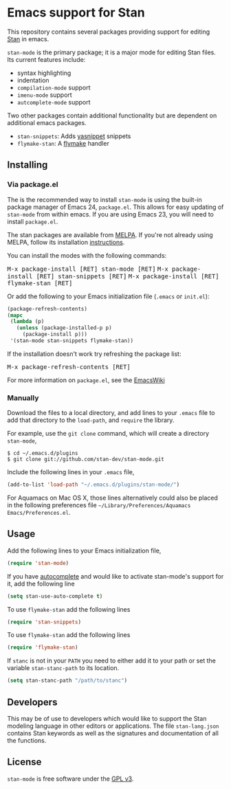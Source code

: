 # Emacs support for Stan

This repository contains several packages providing support for editing
[Stan](https://code.google.com/p/stan/) in emacs.

`stan-mode` is the primary package; it is a major mode for editing Stan files.
Its current features include:

- syntax highlighting
- indentation
- `compilation-mode` support
- `imenu-mode` support
- `autcomplete-mode` support

Two other packages contain additional functionality but are dependent on additional emacs packages.

- `stan-snippets`: Adds [yasnippet](https://github.com/capitaomorte/yasnippet) snippets
- `flymake-stan`: A [flymake](http://flymake.sourceforge.net/) handler

## Installing

### Via package.el

The is the recommended way to install `stan-mode` is using the
built-in package manager of Emacs 24, `package.el`. This allows for
easy updating of `stan-mode` from within emacs. If you are using Emacs
23, you will need to install `package.el`.

The stan packages are available from [MELPA](http://melpa.milkbox.net).
If you're not already using MELPA, follow its installation [instructions](http://melpa.milkbox.net/#/getting-started).

You can install the modes with the following commands:

<kbd>M-x package-install [RET] stan-mode [RET]</kbd>
<kbd>M-x package-install [RET] stan-snippets [RET]</kbd>
<kbd>M-x package-install [RET] flymake-stan [RET]</kbd>

Or add the following to your Emacs initialization file (`.emacs` or `init.el`):

```el
(package-refresh-contents)
(mapc
 (lambda (p)
   (unless (package-installed-p p)
     (package-install p)))
 '(stan-mode stan-snippets flymake-stan))
```

If the installation doesn't work try refreshing the package list:

<kbd>M-x package-refresh-contents [RET]</kbd>

For more information on `package.el`, see the
[EmacsWiki](http://emacswiki.org/emacs/ELPA)

### Manually

Download the files to a local directory, and add lines to your `.emacs`
file to add that directory to the `load-path`, and `require` the
library.

For example, use the `git clone` command, which will create a
directory `stan-mode`,
```console
$ cd ~/.emacs.d/plugins
$ git clone git://github.com/stan-dev/stan-mode.git
```

Include the following lines in your `.emacs` file,
```el
(add-to-list 'load-path "~/.emacs.d/plugins/stan-mode/")
```

For Aquamacs on Mac OS X, those lines alternatively could also be
placed in the following preferences file `~/Library/Preferences/Aquamacs Emacs/Preferences.el`.

## Usage

Add the following lines to your Emacs initialization file,
```el
(require 'stan-mode)
```
If you have [autocomplete](http://cx4a.org/software/auto-complete/) and would like to activate stan-mode's support for it, add the following line
```el
(setq stan-use-auto-complete t)
```

To use `flymake-stan` add the following lines
```el
(require 'stan-snippets)
```

To use `flymake-stan` add the following lines
```el
(require 'flymake-stan)
```
If `stanc` is not in your `PATH` you need to either add it to your path or set the variable `stan-stanc-path` to its location.
```el
(setq stan-stanc-path "/path/to/stanc")
```

## Developers

This may be of use to developers which would like to support the Stan modeling language in other editors or applications.
The file `stan-lang.json` contains Stan keywords as well as the signatures and documentation of all the functions.

## License

`stan-mode` is free software under the [GPL v3](http://www.gnu.org/licenses/gpl-3.0.html).

<!--  LocalWords:  stan imenu yasnippet flymake MELPA kbd RET init '
 -->
<!--  LocalWords:  mapc EmacsWiki cd 'load 'stan 'flymake Aquamacs v3
 -->
<!--  LocalWords:  GPL stanc ' 'load 'stan autocomplete setq 'flymake
 -->
<!--  LocalWords:  lang json
 -->
